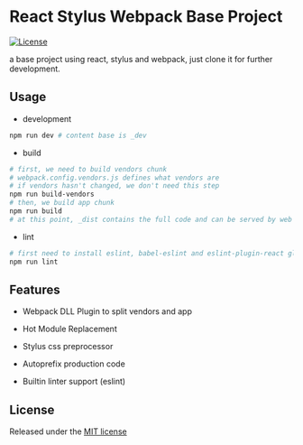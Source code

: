 # React Stylus Webpack Base Project

[![License](http://img.shields.io/badge/license-MIT-blue.svg?style=flat-square)](http://mit-license.org/2016)

a base project using react, stylus and webpack, just clone it for further development.

## Usage

- development

```bash
npm run dev # content base is _dev
```

- build

```bash
# first, we need to build vendors chunk
# webpack.config.vendors.js defines what vendors are
# if vendors hasn't changed, we don't need this step
npm run build-vendors
# then, we build app chunk
npm run build
# at this point, _dist contains the full code and can be served by web servers like nginx
```

- lint

```bash
# first need to install eslint, babel-eslint and eslint-plugin-react globally
npm run lint
```


## Features

- Webpack DLL Plugin to split vendors and app

- Hot Module Replacement

- Stylus css preprocessor

- Autoprefix production code

- Builtin linter support (eslint)

## License

Released under the [MIT license](http://mit-license.org/2016)

